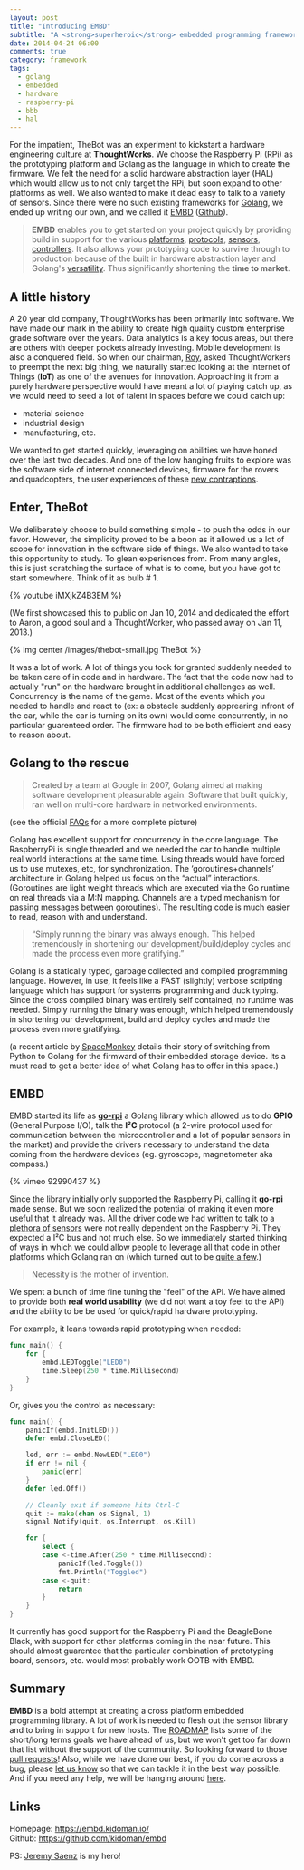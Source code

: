 ```yaml
---
layout: post
title: "Introducing EMBD"
subtitle: "A <strong>superheroic</strong> embedded programming framework"
date: 2014-04-24 06:00
comments: true
category: framework
tags:
  - golang
  - embedded
  - hardware
  - raspberry-pi
  - bbb
  - hal
---
```


For the impatient, TheBot was an experiment to kickstart a hardware engineering culture at **ThoughtWorks**. We choose the Raspberry Pi (RPi) as the prototyping platform and Golang as the language in which to create the firmware. We felt the need for a solid hardware abstraction layer (HAL) which would allow us to not only target the RPi, but soon expand to other platforms as well. We also wanted to make it dead easy to talk to a variety of sensors. Since there were no such existing frameworks for [Golang](http://golang.org/), we ended up writing our own, and we called it [EMBD](https://embd.kidoman.io/) ([Github](https://github.com/kidoman/embd)). 

> **EMBD** enables you to get started on your project quickly by providing build in support for the various [platforms](https://github.com/kidoman/embd#platforms-supported), [protocols](https://github.com/kidoman/embd#protocols-supported), [sensors](https://github.com/kidoman/embd#sensors-supported), [controllers](https://github.com/kidoman/embd#controllers). It also allows your prototyping code to survive through to production because of the built in hardware abstraction layer and Golang's [versatility](https://github.com/kidoman/embd/wiki/Why-Go). Thus significantly shortening the **time to market**.

## A little history

A 20 year old company, ThoughtWorks has been primarily into software. We have made our mark in the ability to create high quality custom enterprise grade software over the years. Data analytics is a key focus areas, but there are others with deeper pockets already investing. Mobile development is also a conquered field. So when our chairman, [Roy](http://en.wikipedia.org/wiki/Neville_Roy_Singham), asked ThoughtWorkers to preempt the next big thing, we naturally started looking at the Internet of Things (**IoT**) as one of the avenues for innovation. Approaching it from a purely hardware perspective would have meant a lot of playing catch up, as we would need to seed a lot of talent in spaces before we could catch up:

* material science
* industrial design
* manufacturing, etc.

We wanted to get started quickly, leveraging on abilities we have honed over the last two decades. And one of the low hanging fruits to explore was the software side of internet connected devices, firmware for the rovers and quadcopters, the user experiences of these [new contraptions](https://nest.com/thermostat/life-with-nest-thermostat/).

## Enter, TheBot

We deliberately choose to build something simple - to push the odds in our favor. However, the simplicity proved to be a boon as it allowed us a lot of scope for innovation in the software side of things. We also wanted to take this opportunity to study. To glean experiences from. From many angles, this is just scratching the surface of what is to come, but you have got to start somewhere. Think of it as bulb # 1.

{% youtube iMXjkZ4B3EM %}

(We first showcased this to public on Jan 10, 2014 and dedicated the effort to Aaron, a good soul and a ThoughtWorker, who passed away on Jan 11, 2013.)

{% img center /images/thebot-small.jpg TheBot %}

It was a lot of work. A lot of things you took for granted suddenly needed to be taken care of in code and in hardware. The fact that the code now had to actually "run" on the hardware brought in additional challenges as well. Concurrency is the name of the game. Most of the events which you needed to handle and react to (ex: a obstacle suddenly apprearing infront of the car, while the car is turning on its own) would come concurrently, in no particular guarenteed order. The firmware had to be both efficient and easy to reason about.

## Golang to the rescue

> Created by a team at Google in 2007, Golang aimed at making software development pleasurable again. Software that built quickly, ran well on multi-core hardware in networked environments.

(see the official [FAQs](http://golang.org/doc/faq#What_is_the_purpose_of_the_project) for a more complete picture)

Golang has excellent support for concurrency in the core language. The RaspberryPi is single threaded and we needed the car to handle multiple real world interactions at the same time. Using threads would have forced us to use mutexes, etc, for synchronization. The ‘goroutines+channels’ architecture in Golang helped us focus on the “actual” interactions. (Goroutines are light weight threads which are executed via the Go runtime on real threads via a M:N mapping. Channels are a typed mechanism for passing messages between goroutines). The resulting code is much easier to read, reason with and understand.

> “Simply running the binary was always enough. This helped tremendously in shortening our development/build/deploy cycles and made the process even more gratifying.”

Golang is a statically typed, garbage collected and compiled programming language. However, in use, it feels like a FAST (slightly) verbose scripting language which has support for systems programming and duck typing. Since the cross compiled binary was entirely self contained, no runtime was needed. Simply running the binary was enough, which helped tremendously in shortening our development, build and deploy cycles and made the process even more gratifying.

(a recent article by [SpaceMonkey](https://www.spacemonkey.com/blog/posts/go-space-monkey) details their story of switching from Python to Golang for the firmward of their embedded storage device. Its a must read to get a better idea of what Golang has to offer in this space.)

## EMBD

EMBD started its life as **[go-rpi](https://github.com/kidoman/embd/tree/go-rpi)** a Golang library which allowed us to do **GPIO** (General Purpose I/O), talk the **I²C** protocol (a 2-wire protocol used for communication between the microcontroller and a lot of popular sensors in the market) and provide the drivers necessary to understand the data coming from the hardware  devices (eg. gyroscope, magnetometer aka compass.)

{% vimeo 92990437 %}

Since the library initially only supported the Raspberry Pi, calling it **go-rpi** made sense. But we soon realized the potential of making it even more useful that it already was. All the driver code we had written to talk to a [plethora of sensors](https://github.com/kidoman/embd#sensors-supported) were not really dependent on the Raspberry Pi. They expected a I²C bus and not much else. So we immediately started thinking of ways in which we could allow people to leverage all that code in other platforms which Golang ran on (which turned out to be [quite a few](https://github.com/kidoman/embd#platforms-supported).)

> Necessity is the mother of invention. 

We spent a bunch of time fine tuning the "feel" of the API. We have aimed to provide both **real world usability** (we did not want a toy feel to the API) and the ability to be be used for quick/rapid hardware prototyping.

For example, it leans towards rapid prototyping when needed:

```go
func main() {
	for {
		embd.LEDToggle("LED0")
		time.Sleep(250 * time.Millisecond)
	}
}
```

Or, gives you the control as necessary:

```go
func main() {
	panicIf(embd.InitLED())
	defer embd.CloseLED()

	led, err := embd.NewLED("LED0")
	if err != nil {
		panic(err)
	}
	defer led.Off()

	// Cleanly exit if someone hits Ctrl-C
	quit := make(chan os.Signal, 1)
	signal.Notify(quit, os.Interrupt, os.Kill)

	for {
		select {
		case <-time.After(250 * time.Millisecond):
			panicIf(led.Toggle())
			fmt.Println("Toggled")
		case <-quit:
			return
		}
	}
}

```

It currently has good support for the Raspberry Pi and the BeagleBone Black, with support for other platforms coming in the near future. This should almost guarentee that the particular combination of prototyping board, sensors, etc. would most probably work OOTB with EMBD.

## Summary

**EMBD** is a bold attempt at creating a cross platform embedded programming library. A lot of work is needed to flesh out the sensor library and to bring in support for new hosts. The [ROADMAP](https://github.com/kidoman/embd/blob/master/ROADMAP.md) lists some of the short/long terms goals we have ahead of us, but we won't get too far down that list without the support of the community. So looking forward to those [pull requests](https://github.com/kidoman/embd/pulls)! Also, while we have done our best, if you do come across a bug, please [let us know](https://github.com/kidoman/embd/issues) so that we can tackle it in the best way possible. And if you need any help, we will be hanging around [here](https://groups.google.com/forum/#!forum/go-embd).

## Links

Homepage: https://embd.kidoman.io/<br/>
Github: https://github.com/kidoman/embd

PS: [Jeremy Saenz](https://github.com/codegangsta) is my hero!
